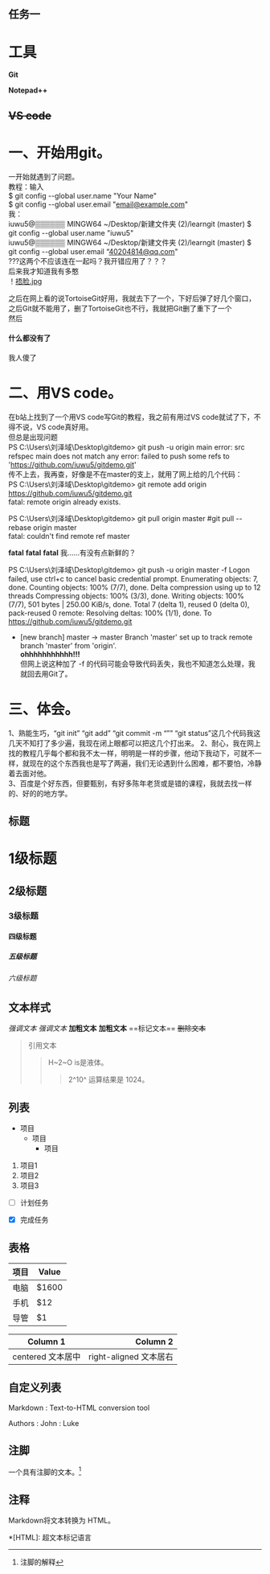 任务一
-----------
# 工具
**Git**
  
**Notepad++** 
   
~~VS code~~  
-----------
# 一、开始用git。
一开始就遇到了问题。  
教程：输入  
$ git config --global user.name "Your Name"  
$ git config --global user.email "email@example.com"  
我：  
iuwu5@▒▒▒▒▒▒ MINGW64 ~/Desktop/新建文件夹 (2)/learngit (master)
$ git config --global user.name "iuwu5"  
iuwu5@▒▒▒▒▒▒ MINGW64 ~/Desktop/新建文件夹 (2)/learngit (master)
$ git config --global user.email “40204814@qq.com"  
???这两个不应该连在一起吗？我开错应用了？？？  
后来我才知道我有多憨  
！[捂脸.jpg](C:\Users\刘泽域\Desktop\README\README\捂脸.jpg)  
  
之后在网上看的说TortoiseGit好用，我就去下了一个，下好后弹了好几个窗口，之后Git就不能用了，删了TortoiseGit也不行，我就把Git删了重下了一个  
然后  
#### 什么都没有了
我人傻了  
# 二、用VS code。
在b站上找到了一个用VS code写Git的教程，我之前有用过VS code就试了下，不得不说，VS code真好用。  
但总是出现问题  
PS C:\Users\刘泽域\Desktop\gitdemo> git push -u origin main
error: src refspec main does not match any
error: failed to push some refs to 'https://github.com/iuwu5/gitdemo.git'  
传不上去，我再查，好像是不在master的支上，就用了网上给的几个代码：  
PS C:\Users\刘泽域\Desktop\gitdemo> git remote add origin https://github.com/iuwu5/gitdemo.git  
fatal: remote origin already exists.

PS C:\Users\刘泽域\Desktop\gitdemo>  git pull origin master    #git pull --rebase origin master  
fatal: couldn't find remote ref master  

**fatal**  **fatal**  **fatal**  我......有没有点新鲜的？    
  
  
PS C:\Users\刘泽域\Desktop\gitdemo> git push -u origin master -f
Logon failed, use ctrl+c to cancel basic credential prompt.
Enumerating objects: 7, done.
Counting objects: 100% (7/7), done.
Delta compression using up to 12 threads
Compressing objects: 100% (3/3), done.
Writing objects: 100% (7/7), 501 bytes | 250.00 KiB/s, done.
Total 7 (delta 1), reused 0 (delta 0), pack-reused 0
remote: Resolving deltas: 100% (1/1), done.
To https://github.com/iuwu5/gitdemo.git
 * [new branch]      master -> master
Branch 'master' set up to track remote branch 'master' from 'origin'.  
**ohhhhhhhhhhh!!!**  
但网上说这种加了 -f 的代码可能会导致代码丢失，我也不知道怎么处理，我就回去用Git了。


# 三、体会。  
1、熟能生巧，“git init” “git add” “git commit -m “”” “git status”这几个代码我这几天不知打了多少遍，我现在闭上眼都可以把这几个打出来。
2、耐心，我在网上找的教程几乎每个都和我不太一样，明明是一样的步骤，他动下我动下，可就不一样，就现在的这个东西我也是写了两遍，我们无论遇到什么困难，都不要怕，冷静着去面对他。  
3、百度是个好东西，但要甄别，有好多陈年老货或是错的课程，我就去找一样的、好的的地方学。  



标题
---------------------------
# 1级标题 
## 2级标题
### 3级标题
#### 四级标题 
##### 五级标题  
###### 六级标题

文本样式
---------------------------
*强调文本* _强调文本_
**加粗文本** __加粗文本__
==标记文本==
~~删除文本~~
> 引用文本
>>H~2~O is是液体。
>>>2^10^ 运算结果是 1024。

列表
---------------------------
- 项目
  * 项目
    + 项目

1. 项目1
2. 项目2
3. 项目3

- [ ] 计划任务
- [x] 完成任务


表格
---------------------------
项目     | Value
-------- | -----
电脑  | $1600
手机  | $12
导管  | $1

| Column 1 | Column 2      |
|:--------:| -------------:|
| centered 文本居中 | right-aligned 文本居右 |


自定义列表
---------------------------
Markdown
:  Text-to-HTML conversion tool

Authors
:  John
:  Luke


注脚
---------------------------
一个具有注脚的文本。[^1]

[^1]: 注脚的解释

注释
---------------------------
Markdown将文本转换为 HTML。

*[HTML]:   超文本标记语言





